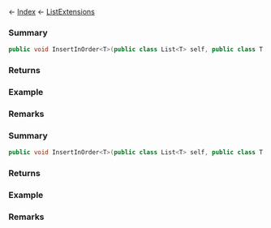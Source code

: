 ← [Index](Api-Index) ← [ListExtensions](System.Collections.Generic.ListExtensions)

### Summary

```csharp
public void InsertInOrder<T>(public class List<T> self, public class T value, public interface IComparer<T> comparer)
```

### Returns

### Example

### Remarks

### Summary

```csharp
public void InsertInOrder<T>(public class List<T> self, public class T value)
```

### Returns

### Example

### Remarks


